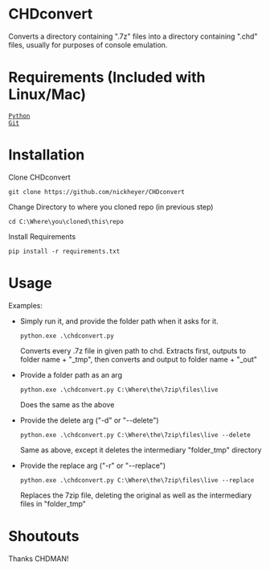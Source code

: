 # CHDconvert
Converts a directory containing ".7z" files into a directory containing ".chd" files, usually for purposes of console emulation.

# Requirements (Included with Linux/Mac)
[`Python`](https://www.python.org/downloads/)\
[`Git`](https://git-scm.com/download/win) 

# Installation

Clone CHDconvert
```
git clone https://github.com/nickheyer/CHDconvert
```
Change Directory to where you cloned repo (in previous step)
```
cd C:\Where\you\cloned\this\repo
```
Install Requirements
```
pip install -r requirements.txt
```

# Usage
Examples:

- Simply run it, and provide the folder path when it asks for it.
  ```
  python.exe .\chdconvert.py
  ```
  Converts every .7z file in given path to chd. Extracts first, outputs to folder name + "_tmp", then converts and output to folder     name + "_out"
  
- Provide a folder path as an arg
  ```
  python.exe .\chdconvert.py C:\Where\the\7zip\files\live
  ```
  Does the same as the above

- Provide the delete arg ("-d" or "--delete")
  ```
  python.exe .\chdconvert.py C:\Where\the\7zip\files\live --delete
  ```
  Same as above, except it deletes the intermediary "folder_tmp" directory

- Provide the replace arg ("-r" or "--replace")
  ```
  python.exe .\chdconvert.py C:\Where\the\7zip\files\live --replace
  ```
  Replaces the 7zip file, deleting the original as well as the intermediary files in "folder_tmp"

# Shoutouts
Thanks CHDMAN! 
